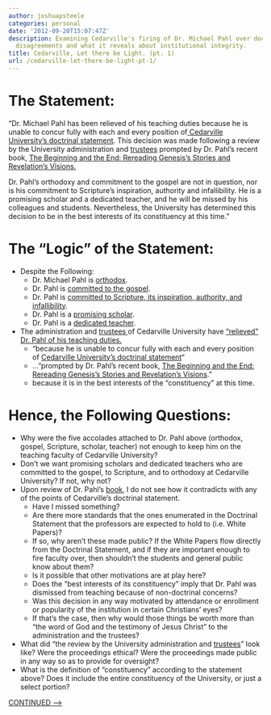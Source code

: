 ```yaml
---
author: joshuapsteele
categories: personal
date: '2012-09-20T15:07:47Z'
description: Examining Cedarville's firing of Dr. Michael Pahl over doctrinal statement
  disagreements and what it reveals about institutional integrity.
title: Cedarville, Let there be Light. (pt. 1)
url: /cedarville-let-there-be-light-pt-1/
---
```


# The Statement:

“Dr. Michael Pahl has been relieved of his teaching duties because he is unable to concur fully with each and every position of[ Cedarville University’s doctrinal statement](http://www.cedarville.edu/About/Doctrinal-Statement.aspx). This decision was made following a review by the University administration and [trustees](http://www.cedarville.edu/Offices/Public-Relations/Board-of-Trustees.aspx) prompted by Dr. Pahl’s recent book, [The Beginning and the End: Rereading Genesis’s Stories and Revelation’s Visions.](http://www.amazon.com/The-Beginning-End-Rereading-Revelations/dp/1608999270)

Dr. Pahl’s orthodoxy and commitment to the gospel are not in question, nor is his commitment to Scripture’s inspiration, authority and infallibility. He is a promising scholar and a dedicated teacher, and he will be missed by his colleagues and students. Nevertheless, the University has determined this decision to be in the best interests of its constituency at this time.”

# The “Logic” of the Statement:

- Despite the Following: 
    - Dr. Michael Pahl is <u>orthodox</u>.
    - Dr. Pahl is <u>committed to the gospel</u>.
    - Dr. Pahl is <u>committed to Scripture, its inspiration, authority, and infallibility</u>.
    - Dr. Pahl is a <u>promising scholar</u>.
    - Dr. Pahl is a <u>dedicated teacher</u>.
- The administration and [trustees ](http://www.cedarville.edu/Offices/Public-Relations/Board-of-Trustees.aspx)of Cedarville University have <u>“relieved” Dr. Pahl of his teaching duties. </u>
    - “because he is unable to concur fully with each and every position of [Cedarville University’s doctrinal statement](http://www.cedarville.edu/About/Doctrinal-Statement.aspx)“
    - …”prompted by Dr. Pahl’s recent book, [The Beginning and the End: Rereading Genesis’s Stories and Revelation’s Visions](http://www.amazon.com/The-Beginning-End-Rereading-Revelations/dp/1608999270).”
    - because it is in the best interests of the “constituency” at this time.

# Hence, the Following Questions:

- Why were the five accolades attached to Dr. Pahl above (orthodox, gospel, Scripture, scholar, teacher) not enough to keep him on the teaching faculty of Cedarville University?
- Don’t we want promising scholars and dedicated teachers who are committed to the gospel, to Scripture, and to orthodoxy at Cedarville University? If not, why not?
- Upon review of Dr. Pahl’s [book](http://www.amazon.com/The-Beginning-End-Rereading-Revelations/dp/1608999270), I do not see how it contradicts with any of the points of Cedarville’s doctrinal statement. 
    - Have I missed something?
    - Are there more standards that the ones enumerated in the Doctrinal Statement that the professors are expected to hold to (i.e. White Papers)?
    - If so, why aren’t these made public? If the White Papers flow directly from the Doctrinal Statement, and if they are important enough to fire faculty over, then shouldn’t the students and general public know about them?
    - Is it possible that other motivations are at play here?
    - Does the “best interests of its constituency” imply that Dr. Pahl was dismissed from teaching because of non-doctrinal concerns?
    - Was this decision in any way motivated by attendance or enrollment or popularity of the institution in certain Christians’ eyes?
    - If that’s the case, then why would those things be worth more than “the word of God and the testimony of Jesus Christ” to the administration and the trustees?
- What did “the review by the University administration and [trustees](http://www.cedarville.edu/Offices/Public-Relations/Board-of-Trustees.aspx)” look like? Were the proceedings ethical? Were the proceedings made public in any way so as to provide for oversight?
- What is the definition of “constituency” according to the statement above? Does it include the entire constituency of the University, or just a select portion?

[CONTINUED —&gt;](http://windowinthesky.wordpress.com/2012/09/21/cedarville-let-there-be-light-pt-2/ "Cedarville, Let there be Light. (pt. 2)")